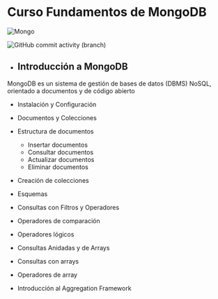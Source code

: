 # Curso Fundamentos de MongoDB

![Mongo](https://img.shields.io/badge/MongoDB-4EA94B?style=for-the-badge&logo=mongodb&logoColor=white) 


 
![GitHub commit activity (branch)](https://img.shields.io/github/commit-activity/t/Nath-Maya/Curso_MongoDB)


* ## Introducción a MongoDB

MongoDB es un sistema de gestión de bases de datos (DBMS) NoSQL, orientado a documentos y de código abierto


* Instalación y Configuración

* Documentos y Colecciones

* Estructura de documentos
   - Insertar documentos
   - Consultar documentos
   - Actualizar documentos
   - Eliminar documentos

* Creación de colecciones
* Esquemas

* Consultas con Filtros y Operadores

* Operadores de comparación
* Operadores lógicos
* Consultas Anidadas y de Arrays

* Consultas con arrays
* Operadores de array

* Introducción al Aggregation Framework


